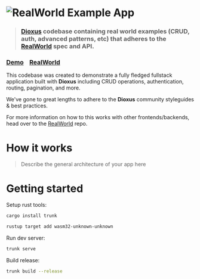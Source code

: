 # ![RealWorld Example App](logo.png)

> ### [Dioxus](https://dioxuslabs.com/) codebase containing real world examples (CRUD, auth, advanced patterns, etc) that adheres to the [RealWorld](https://github.com/gothinkster/realworld) spec and API.

### [Demo](https://demo.realworld.io/)&nbsp;&nbsp;&nbsp;&nbsp;[RealWorld](https://github.com/gothinkster/realworld)

This codebase was created to demonstrate a fully fledged fullstack application built with **Dioxus** including CRUD operations, authentication, routing, pagination, and more.

We've gone to great lengths to adhere to the **Dioxus** community styleguides & best practices.

For more information on how to this works with other frontends/backends, head over to the [RealWorld](https://github.com/gothinkster/realworld) repo.

# How it works

> Describe the general architecture of your app here

# Getting started

Setup rust tools:

```sh
cargo install trunk

rustup target add wasm32-unknown-unknown
```

Run dev server:

```sh
trunk serve
```

Build release:

```sh
trunk build --release
```
